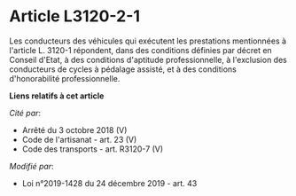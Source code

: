 # Article L3120-2-1

Les conducteurs des véhicules qui exécutent les prestations mentionnées à l'article L. 3120-1 répondent, dans des conditions
définies par décret en Conseil d'Etat, à des conditions d'aptitude professionnelle, à l'exclusion des conducteurs de cycles à
pédalage assisté, et à des conditions d'honorabilité professionnelle.

**Liens relatifs à cet article**

_Cité par_:

  - Arrêté du 3 octobre 2018 (V)
  - Code de l'artisanat - art. 23 (V)
  - Code des transports - art. R3120-7 (V)

_Modifié par_:

  - Loi n°2019-1428 du 24 décembre 2019 - art. 43
